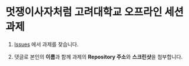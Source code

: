 # 멋쟁이사자처럼 고려대학교 오프라인 세션 과제

1. [Issues](https://github.com/NEXT-LIKELION/Assignment/issues) 에서 과제를 찾습니다.

2. 댓글로 본인의 **이름**과 함께 과제의 **Repository 주소**와 **스크린샷**을 첨부합니다.

